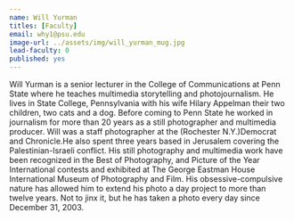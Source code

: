 ```yaml
---
name: Will Yurman
titles: [Faculty]
email: why1@psu.edu
image-url: ../assets/img/will_yurman_mug.jpg
lead-faculty: 0
published: yes
---
```

Will Yurman is a senior lecturer in the College of Communications at Penn State where he teaches multimedia storytelling and photojournalism. He lives in State College, Pennsylvania with his wife Hilary Appelman their two children, two cats and a dog. Before coming to Penn State he worked in journalism for more than 20 years as a still photographer and multimedia producer. Will was a staff photographer at the (Rochester N.Y.)Democrat and Chronicle.He also spent three years based in Jerusalem covering the Palestinian-Israeli conflict. His still photography and multimedia work have been recognized in the Best of Photography, and Picture of the Year International contests and exhibited at The George Eastman House International Museum of Photography and Film. His obsessive-compulsive nature has allowed him to extend his photo a day project to more than twelve years. Not to jinx it, but he has taken a photo every day since December 31, 2003.